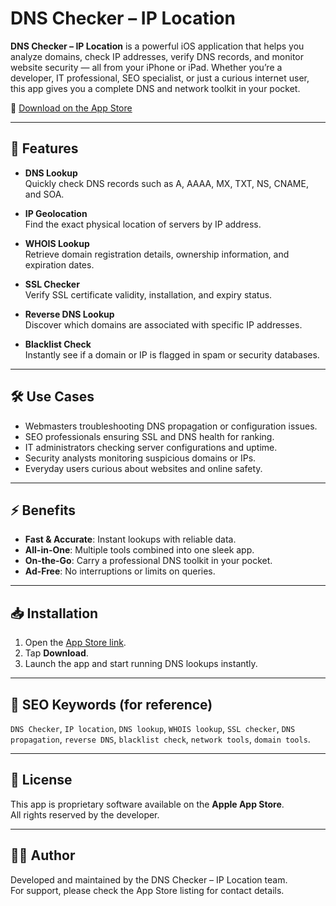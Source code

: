 # DNS Checker – IP Location

**DNS Checker – IP Location** is a powerful iOS application that helps you analyze domains, check IP addresses, verify DNS records, and monitor website security — all from your iPhone or iPad. Whether you’re a developer, IT professional, SEO specialist, or just a curious internet user, this app gives you a complete DNS and network toolkit in your pocket.  

📱 [Download on the App Store](https://apps.apple.com/us/app/dns-checker-ip-location/id6752944260)

---

## 🚀 Features

- **DNS Lookup**  
  Quickly check DNS records such as A, AAAA, MX, TXT, NS, CNAME, and SOA.  

- **IP Geolocation**  
  Find the exact physical location of servers by IP address.  

- **WHOIS Lookup**  
  Retrieve domain registration details, ownership information, and expiration dates.  

- **SSL Checker**  
  Verify SSL certificate validity, installation, and expiry status.  

- **Reverse DNS Lookup**  
  Discover which domains are associated with specific IP addresses.  

- **Blacklist Check**  
  Instantly see if a domain or IP is flagged in spam or security databases.  

---

## 🛠 Use Cases

- Webmasters troubleshooting DNS propagation or configuration issues.  
- SEO professionals ensuring SSL and DNS health for ranking.  
- IT administrators checking server configurations and uptime.  
- Security analysts monitoring suspicious domains or IPs.  
- Everyday users curious about websites and online safety.  

---

## ⚡ Benefits

- **Fast & Accurate**: Instant lookups with reliable data.  
- **All-in-One**: Multiple tools combined into one sleek app.  
- **On-the-Go**: Carry a professional DNS toolkit in your pocket.  
- **Ad-Free**: No interruptions or limits on queries.  

---

## 📥 Installation

1. Open the [App Store link](https://apps.apple.com/us/app/dns-checker-ip-location/id6752944260).  
2. Tap **Download**.  
3. Launch the app and start running DNS lookups instantly.  

---

## 🔑 SEO Keywords (for reference)

`DNS Checker`, `IP location`, `DNS lookup`, `WHOIS lookup`, `SSL checker`, `DNS propagation`, `reverse DNS`, `blacklist check`, `network tools`, `domain tools`.

---

## 📌 License

This app is proprietary software available on the **Apple App Store**.  
All rights reserved by the developer.  

---

## 👨‍💻 Author

Developed and maintained by the DNS Checker – IP Location team.  
For support, please check the App Store listing for contact details.  
